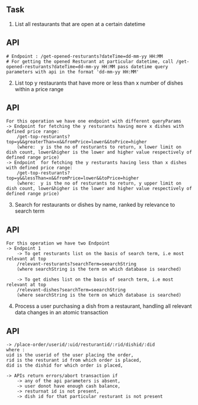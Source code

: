 ## Task
1) List all restaurants that are open at a certain datetime

## API
	# Endpoint : /get-opened-resturants?dateTime=dd-mm-yy HH:MM
	# For getting the opened Resturant at particular datetime, call /get-opened-resturants?dateTime=dd-mm-yy HH:MM pass datetime query parameters with api in the format 'dd-mm-yy HH:MM'

2) List top y restaurants that have more or less than x number of dishes within a price range

## API 
	For this operation we have one endpoint with different queryParams
	-> Endpoint for fetching the y resturants having more x dishes with defined price range:
		/get-top-resturants?top=y&&greaterThan=x&&fromPrice=lower&&toPrice=higher
		(where:  y is the no of resturants to return, x lower limit on dish count, lower&higher is the lower and higher value respectively of defined range price)
	-> Endpoint  for fetching the y resturants having less than x dishes with defined price range:
		/get-top-resturants?top=y&&lessThan=x&&fromPrice=lower&&toPrice=higher
		(where:  y is the no of resturants to return, y upper limit on dish count, lower&higher is the lower and higher value respectively of defined range price)

3) Search for restaurants or dishes by name, ranked by relevance to search term
## API
	For this operation we have two Endpoint 
	-> Endpoint 1
		-> To get resturants list on the basis of search term, i.e most relevant at top 
		/relevant-resturants?searchTerm=seearchString
		(where searchString is the term on which database is searched)

		-> To get dishes list on the basis of search term, i.e most relevant at top 
		/relevant-dishes?searchTerm=seearchString
		(where searchString is the term on which database is searched)
4) Process a user purchasing a dish from a restaurant, handling all relevant data changes in an atomic transaction
## API
	-> /place-order/userid/:uid/resturantid/:rid/dishid/:did
	where :
	uid is the userid of the user placing the order,
	rid is the resturant id from which order is placed, 
	did is the dishid for which order is placed,

	-> APIs return errors/abort transaction if
		-> any of the api parameters is absent,
		-> user donot have enough cash balance,
		-> resturnat id is not present,
		-> dish id for that particular resturant is not present